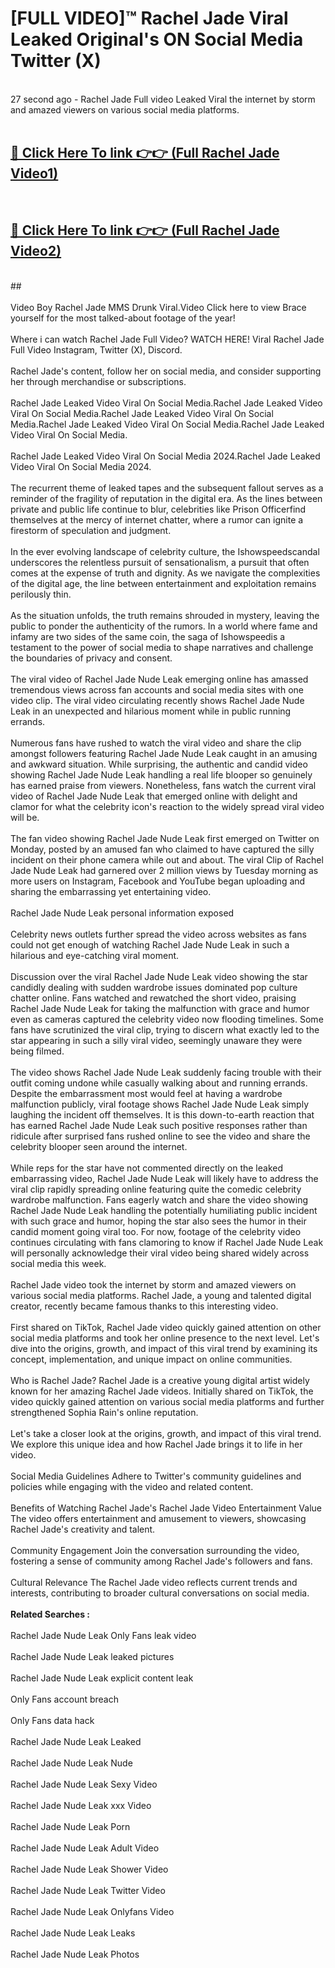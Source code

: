 # [FULL VIDEO]™ Rachel Jade Viral Leaked Original's ON Social Media Twitter (X) <br>
<br>
27 second ago - Rachel Jade Full video Leaked Viral the internet by storm and amazed viewers on various social media platforms.<br>

 <br>

##  <a href="https://play.123hd.live?title=Full Rachel_Jade&ref=git">🔴 Click Here To link 👉👉 (Full Rachel Jade Video1)</a><br>
  <br>

##  <a href="https://play.123hd.live?title=Full Rachel_Jade&ref=git">🔴 Click Here To link 👉👉 (Full Rachel Jade Video2)</a><br>
  <br>
  ##


  <br>

  <br>
Video Boy Rachel Jade MMS Drunk Viral.Video Click here to view Brace yourself for the most talked-about footage of the year!
<br><br>
Where i can watch Rachel Jade Full Video? WATCH HERE! Viral Rachel Jade Full Video Instagram, Twitter (X), Discord.
<br><br>
Rachel Jade's content, follow her on social media, and consider supporting her through merchandise or subscriptions.
<br><br>
Rachel Jade Leaked Video Viral On Social Media.Rachel Jade Leaked Video Viral On Social Media.Rachel Jade Leaked Video Viral On Social Media.Rachel Jade Leaked Video Viral On Social Media.Rachel Jade Leaked Video Viral On Social Media.
<br><br>
Rachel Jade Leaked Video Viral On Social Media 2024.Rachel Jade Leaked Video Viral On Social Media 2024.
<br><br>
The recurrent theme of leaked tapes and the subsequent fallout serves as a reminder of the fragility of reputation in the digital era. As the lines between private and public life continue to blur, celebrities like Prison Officerfind themselves at the mercy of internet chatter, where a rumor can ignite a firestorm of speculation and judgment.
<br><br>
In the ever evolving landscape of celebrity culture, the Ishowspeedscandal underscores the relentless pursuit of sensationalism, a pursuit that often comes at the expense of truth and dignity. As we navigate the complexities of the digital age, the line between entertainment and exploitation remains perilously thin.
<br><br>
As the situation unfolds, the truth remains shrouded in mystery, leaving the public to ponder the authenticity of the rumors. In a world where fame and infamy are two sides of the same coin, the saga of Ishowspeedis a testament to the power of social media to shape narratives and challenge the boundaries of privacy and consent.
<br><br>
The viral video of Rachel Jade Nude Leak emerging online has amassed tremendous views across fan accounts and social media sites with one video clip. The viral video circulating recently shows Rachel Jade Nude Leak in an unexpected and hilarious moment while in public running errands.
<br><br>
Numerous fans have rushed to watch the viral video and share the clip amongst followers featuring Rachel Jade Nude Leak caught in an amusing and awkward situation. While surprising, the authentic and candid video showing Rachel Jade Nude Leak handling a real life blooper so genuinely has earned praise from viewers. Nonetheless, fans watch the current viral video of Rachel Jade Nude Leak that emerged online with delight and clamor for what the celebrity icon's reaction to the widely spread viral video will be.
<br><br>
The fan video showing Rachel Jade Nude Leak first emerged on Twitter on Monday, posted by an amused fan who claimed to have captured the silly incident on their phone camera while out and about. The viral Clip of Rachel Jade Nude Leak had garnered over 2 million views by Tuesday morning as more users on Instagram, Facebook and YouTube began uploading and sharing the embarrassing yet entertaining video.
<br><br>
Rachel Jade Nude Leak personal information exposed
<br><br>
Celebrity news outlets further spread the video across websites as fans could not get enough of watching Rachel Jade Nude Leak in such a hilarious and eye-catching viral moment.
<br><br>
Discussion over the viral Rachel Jade Nude Leak video showing the star candidly dealing with sudden wardrobe issues dominated pop culture chatter online. Fans watched and rewatched the short video, praising Rachel Jade Nude Leak for taking the malfunction with grace and humor even as cameras captured the celebrity video now flooding timelines. Some fans have scrutinized the viral clip, trying to discern what exactly led to the star appearing in such a silly viral video, seemingly unaware they were being filmed.
<br><br>
The video shows Rachel Jade Nude Leak suddenly facing trouble with their outfit coming undone while casually walking about and running errands. Despite the embarrassment most would feel at having a wardrobe malfunction publicly, viral footage shows Rachel Jade Nude Leak simply laughing the incident off themselves. It is this down-to-earth reaction that has earned Rachel Jade Nude Leak such positive responses rather than ridicule after surprised fans rushed online to see the video and share the celebrity blooper seen around the internet.
<br><br>
While reps for the star have not commented directly on the leaked embarrassing video, Rachel Jade Nude Leak will likely have to address the viral clip rapidly spreading online featuring quite the comedic celebrity wardrobe malfunction. Fans eagerly watch and share the video showing Rachel Jade Nude Leak handling the potentially humiliating public incident with such grace and humor, hoping the star also sees the humor in their candid moment going viral too. For now, footage of the celebrity video continues circulating with fans clamoring to know if Rachel Jade Nude Leak will personally acknowledge their viral video being shared widely across social media this week.
<br><br>
Rachel Jade video took the internet by storm and amazed viewers on various social media platforms. Rachel Jade, a young and talented digital creator, recently became famous thanks to this interesting video.
<br><br>
First shared on TikTok, Rachel Jade video quickly gained attention on other social media platforms and took her online presence to the next level. Let's dive into the origins, growth, and impact of this viral trend by examining its concept, implementation, and unique impact on online communities.
<br><br>
Who is Rachel Jade? Rachel Jade is a creative young digital artist widely known for her amazing Rachel Jade videos. Initially shared on TikTok, the video quickly gained attention on various social media platforms and further strengthened Sophia Rain's online reputation.
<br><br>
Let's take a closer look at the origins, growth, and impact of this viral trend. We explore this unique idea and how Rachel Jade brings it to life in her video.
<br><br>
Social Media Guidelines Adhere to Twitter's community guidelines and policies while engaging with the video and related content.
<br><br>
Benefits of Watching Rachel Jade's Rachel Jade Video Entertainment Value The video offers entertainment and amusement to viewers, showcasing Rachel Jade's creativity and talent.
<br><br>
Community Engagement Join the conversation surrounding the video, fostering a sense of community among Rachel Jade's followers and fans.
<br><br>
Cultural Relevance The Rachel Jade video reflects current trends and interests, contributing to broader cultural conversations on social media.
<br><br>
<strong>Related Searches :</strong>
<br><br>
Rachel Jade Nude Leak Only Fans leak video
<br><br>
Rachel Jade Nude Leak leaked pictures
<br><br>
Rachel Jade Nude Leak explicit content leak
<br><br>
Only Fans account breach
<br><br>
Only Fans data hack
<br><br>
Rachel Jade Nude Leak Leaked
<br><br>
Rachel Jade Nude Leak Nude
<br><br>
Rachel Jade Nude Leak Sexy Video
<br><br>
Rachel Jade Nude Leak xxx Video
<br><br>
Rachel Jade Nude Leak Porn
<br><br>
Rachel Jade Nude Leak Adult Video
<br><br>
Rachel Jade Nude Leak Shower Video
<br><br>
Rachel Jade Nude Leak Twitter Video
<br><br>
Rachel Jade Nude Leak Onlyfans Video
<br><br>
Rachel Jade Nude Leak Leaks
<br><br>
Rachel Jade Nude Leak Photos